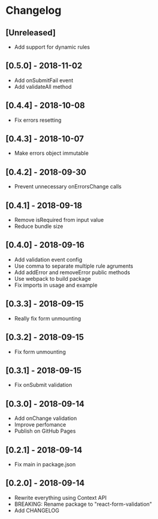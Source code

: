 # Changelog

## [Unreleased]
- Add support for dynamic rules

## [0.5.0] - 2018-11-02

- Add onSubmitFail event
- Add validateAll method

## [0.4.4] - 2018-10-08

- Fix errors resetting

## [0.4.3] - 2018-10-07

- Make errors object immutable

## [0.4.2] - 2018-09-30

- Prevent unnecessary onErrorsChange calls

## [0.4.1] - 2018-09-18

- Remove isRequired from input value
- Reduce bundle size

## [0.4.0] - 2018-09-16

- Add validation event config
- Use comma to separate multiple rule agruments
- Add addError and removeError public methods
- Use webpack to build package
- Fix imports in usage and example

## [0.3.3] - 2018-09-15

- Really fix form unmounting

## [0.3.2] - 2018-09-15

- Fix form unmounting

## [0.3.1] - 2018-09-15

- Fix onSubmit validation

## [0.3.0] - 2018-09-14

- Add onChange validation
- Improve perfomance
- Publish on GitHub Pages

## [0.2.1] - 2018-09-14

- Fix main in package.json

## [0.2.0] - 2018-09-14

- Rewrite everything using Context API
- BREAKING: Rename package to "react-form-validation"
- Add CHANGELOG
